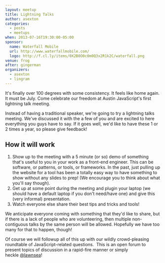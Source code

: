 ```yaml
---
layout: meetup
title: Lightning Talks
author: asexton
categories:
  - posts
  - meetups
when: 2013-07-16T19:30:00-05:00
sponsor:
  name: Waterfall Mobile
  url: http://www.waterfallmobile.com/
  logo: http://f.cl.ly/items/0X2B0O0c0m0Q3x2R1k2C/waterfall.png
venue: frog
after: gingerman
organizers:
  - asexton
  - lingram
---
```


It's finally over 100 degrees with some consistency. It feels like home again. It must be July. Come celebrate our freedom at Austin JavaScript's first lightning talk meeting.

Instead of having a traditional speaker, we're going to try a lightning talks meeting. We've discussed it with the a few of you and are excited to here everything you guys have to say. If it goes well, we'd like to have these 1 or 2 times a year, so please give feedback!

## How it will work

1. Show up to the meeting with a 5 minute (or so) demo of something that's useful to you in your work as a front-end engineer. This can be software, or patterns, or tools, or frameworks. In the past, just pulling up the website for a tool has been a totally easy way to have something to show without any slides to prep! (We encourage you to think about what you'll say though).
2. Get up at some point during the meeting and plugin your laptop (we should have a default laptop if you don't need/have one) and give this (very informal) presentation.
3. Watch everyone else share their best tips and tricks and tools!

We anticipate everyone coming with something that they'd like to share, but if there is a lack of people who are volunteering, then multiple non-contiguous talks by the same person will be allowed. Hopefully we have too many for that to happen, though!

Of course we will followup all of this up with our wildly crowd-pleasing roundtable of JavaScript-related questions.  This is an open forum to present topics of discussion in a rapid-fire manner or simply heckle [@lawnsea][1]!

[1]: http://twitter.com/lawnsea
